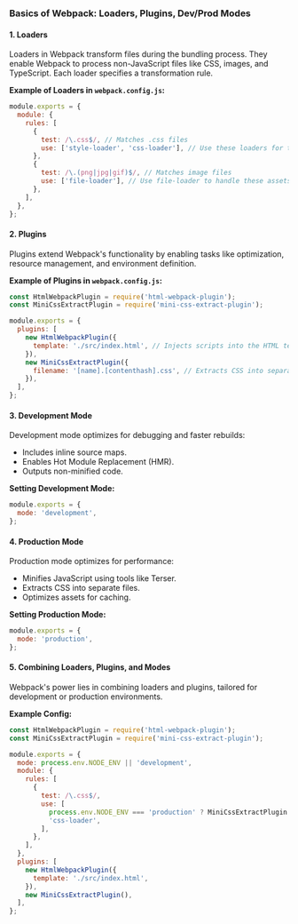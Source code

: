 
### Basics of Webpack: Loaders, Plugins, Dev/Prod Modes

#### 1. **Loaders**
Loaders in Webpack transform files during the bundling process. They enable Webpack to process non-JavaScript files like CSS, images, and TypeScript. Each loader specifies a transformation rule.

**Example of Loaders in `webpack.config.js`:**
```js
module.exports = {
  module: {
    rules: [
      {
        test: /\.css$/, // Matches .css files
        use: ['style-loader', 'css-loader'], // Use these loaders for transformation
      },
      {
        test: /\.(png|jpg|gif)$/, // Matches image files
        use: ['file-loader'], // Use file-loader to handle these assets
      },
    ],
  },
};
```

#### 2. **Plugins**
Plugins extend Webpack's functionality by enabling tasks like optimization, resource management, and environment definition.

**Example of Plugins in `webpack.config.js`:**
```js
const HtmlWebpackPlugin = require('html-webpack-plugin');
const MiniCssExtractPlugin = require('mini-css-extract-plugin');

module.exports = {
  plugins: [
    new HtmlWebpackPlugin({
      template: './src/index.html', // Injects scripts into the HTML template
    }),
    new MiniCssExtractPlugin({
      filename: '[name].[contenthash].css', // Extracts CSS into separate files
    }),
  ],
};
```

#### 3. **Development Mode**
Development mode optimizes for debugging and faster rebuilds:
- Includes inline source maps.
- Enables Hot Module Replacement (HMR).
- Outputs non-minified code.

**Setting Development Mode:**
```js
module.exports = {
  mode: 'development',
};
```

#### 4. **Production Mode**
Production mode optimizes for performance:
- Minifies JavaScript using tools like Terser.
- Extracts CSS into separate files.
- Optimizes assets for caching.

**Setting Production Mode:**
```js
module.exports = {
  mode: 'production',
};
```

#### 5. **Combining Loaders, Plugins, and Modes**
Webpack's power lies in combining loaders and plugins, tailored for development or production environments.

**Example Config:**
```js
const HtmlWebpackPlugin = require('html-webpack-plugin');
const MiniCssExtractPlugin = require('mini-css-extract-plugin');

module.exports = {
  mode: process.env.NODE_ENV || 'development',
  module: {
    rules: [
      {
        test: /\.css$/,
        use: [
          process.env.NODE_ENV === 'production' ? MiniCssExtractPlugin.loader : 'style-loader',
          'css-loader',
        ],
      },
    ],
  },
  plugins: [
    new HtmlWebpackPlugin({
      template: './src/index.html',
    }),
    new MiniCssExtractPlugin(),
  ],
};
```
